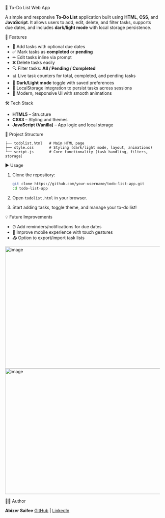 📌 To-Do List Web App

A simple and responsive **To-Do List** application built using **HTML**, **CSS**, and **JavaScript**.
It allows users to add, edit, delete, and filter tasks, supports due dates, and includes **dark/light mode** with local storage persistence.

🚀 Features

* 📝 Add tasks with optional due dates
* ✅ Mark tasks as **completed** or **pending**
* ✏ Edit tasks inline via prompt
* ❌ Delete tasks easily
* 🔍 Filter tasks: **All / Pending / Completed**
* 📊 Live task counters for total, completed, and pending tasks
* 🌙 **Dark/Light mode** toggle with saved preferences
* 💾 LocalStorage integration to persist tasks across sessions
* 🎨 Modern, responsive UI with smooth animations

🛠️ Tech Stack

* **HTML5** – Structure
* **CSS3** – Styling and themes
* **JavaScript (Vanilla)** – App logic and local storage

📂 Project Structure

```
├── todolist.html   # Main HTML page  
├── style.css       # Styling (dark/light mode, layout, animations)  
└── script.js       # Core functionality (task handling, filters, storage)  
```

▶️ Usage

1. Clone the repository:

   ```bash
   git clone https://github.com/your-username/todo-list-app.git
   cd todo-list-app
   ```
2. Open `todolist.html` in your browser.
3. Start adding tasks, toggle theme, and manage your to-do list!

💡 Future Improvements

* ⏰ Add reminders/notifications for due dates
* 📱 Improve mobile experience with touch gestures
* 📤 Option to export/import task lists

<img width="677" height="397" alt="image" src="https://github.com/user-attachments/assets/a58fca1a-1e4c-429e-8d48-0410ab259b81" />
<img width="701" height="410" alt="image" src="https://github.com/user-attachments/assets/31d4208a-706f-4563-bd21-1b355820f756" />

🧑‍💻 Author

**Abizer Saifee**
[GitHub](https://github.com/ABIZER-web) | [LinkedIn](www.linkedin.com/in/mr-abizer-saify-a3b936278)

